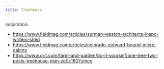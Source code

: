 ```yaml
---
title: Treehouse
---
```


Inspiration:

- https://www.fieldmag.com/articles/surman-weston-architects-inspo-writers-shed
- https://www.fieldmag.com/articles/colorado-outward-bound-micro-cabins
- https://www.grit.com/farm-and-garden/do-it-yourself/one-tree-two-posts-treehouse-plan-ze0z1807zmcg
